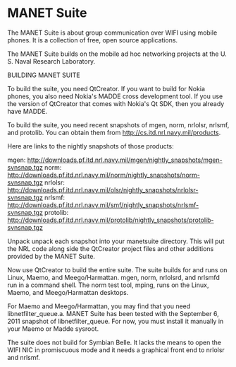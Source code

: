 MANET Suite
====

The MANET Suite is about group communication over WIFI using mobile phones. 
It is a collection of free, open source applications.

The MANET Suite builds on the mobile ad hoc networking projects at the
U. S. Naval Research Laboratory.  


BUILDING MANET SUITE

To build the suite, you need QtCreator.  If you want to build for
Nokia phones, you also need Nokia's MADDE cross development tool. If
you use the version of QtCreator that comes with Nokia's Qt SDK, then
you already have MADDE.

To build the suite, you need recent snapshots of mgen, norm, nrlolsr,
nrlsmf, and protolib.  You can obtain them from
http://cs.itd.nrl.navy.mil/products.

Here are links to the nightly snapshots of those products:

mgen: http://downloads.pf.itd.nrl.navy.mil/mgen/nightly_snapshots/mgen-svnsnap.tgz
norm: http://downloads.pf.itd.nrl.navy.mil/norm/nightly_snapshots/norm-svnsnap.tgz
nrlolsr: http://downloads.pf.itd.nrl.navy.mil/olsr/nightly_snapshots/nrlolsr-svnsnap.tgz
nrlsmf: http://downloads.pf.itd.nrl.navy.mil/smf/nightly_snapshots/nrlsmf-svnsnap.tgz
protolib: http://downloads.pf.itd.nrl.navy.mil/protolib/nightly_snapshots/protolib-svnsnap.tgz


Unpack unpack each snapshot into your manetsuite directory. This will
put the NRL code along side the QtCreator project files and other
additions provided by the MANET Suite.

Now use QtCreator to build the entire suite. The suite builds for and
runs on Linux, Maemo, and Meego/Harmattan. mgen, norm, nrlolsrd, and
nrlsmfd run in a command shell. The norm test tool, mping, runs on the
Linux, Maemo, and Meego/Harmattan desktops.

For Maemo and Meego/Harmattan, you may find that you need
libnetfilter_queue.a.  MANET Suite has been tested with the September
6, 2011 snapshot of libnetfilter_queue.  For now, you must install it
manually in your Maemo or Madde sysroot.

The suite does not build for Symbian Belle.  It lacks the means to
open the WIFI NIC in promiscuous mode and it needs a graphical front
end to nrlolsr and nrlsmf.

